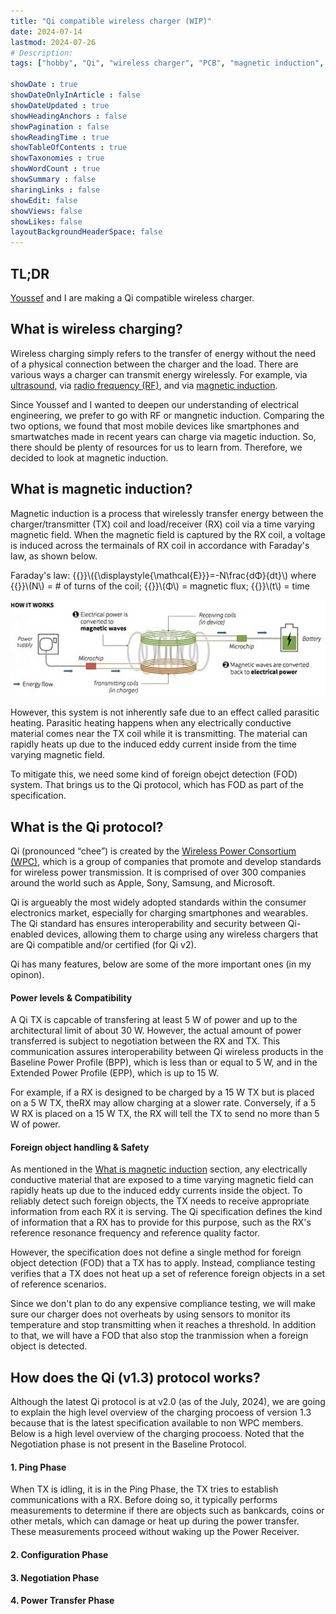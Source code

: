 ```yaml
---
title: "Qi compatible wireless charger (WIP)"
date: 2024-07-14
lastmod: 2024-07-26
# Description: 
tags: ["hobby", "Qi", "wireless charger", "PCB", "magnetic induction", "Altium Designer"]

showDate : true
showDateOnlyInArticle : false
showDateUpdated : true
showHeadingAnchors : false
showPagination : false
showReadingTime : true
showTableOfContents : true
showTaxonomies : true 
showWordCount : true
showSummary : false
sharingLinks : false
showEdit: false
showViews: false
showLikes: false
layoutBackgroundHeaderSpace: false
---
```


## TL;DR
[Youssef](https://linkedin.com/in/youssef-chaabani) and I are making a Qi compatible wireless charger. 


## What is wireless charging?
Wireless charging simply refers to the transfer of energy without the need of a physical connection between the charger and the load. There are various ways a charger can transmit energy wirelessly. For example, via [ultrasound](https://phys.org/news/2024-05-ultrasound-wireless-implantable-biomedical-devices.html), via [radio frequency (RF)](https://airfuel.org/airfuel-rf/), and via [magnetic induction](https://www.wirelesspowerconsortium.com/standards/qi-wireless-charging/).

Since Youssef and I wanted to deepen our understanding of electrical engineering, we prefer to go with RF or mangnetic induction. Comparing the two options, we found that most mobile devices like smartphones and smartwatches made in recent years can charge via magetic induction. So, there should be plenty of resources for us to learn from. Therefore, we decided to look at magnetic induction. 


## What is magnetic induction?
Magnetic induction is a process that wirelessly transfer energy between the charger/transmitter (TX) coil and load/receiver (RX) coil via a time varying magnetic field. When the magnetic field is captured by the RX coil, a voltage is induced across the termainals of RX coil in accordance with Faraday's law, as shown below. 

Faraday's law: {{<katex>}}\\({\displaystyle{\mathcal{E}}}=-N\frac{dΦ}{dt}\\) where {{<katex>}}\\(N\\) = # of turns of the coil; {{<katex>}}\\(Φ\\) = magnetic flux; {{<katex>}}\\(t\\) = time

![](images/how-it-works.png "Credit: [Thomson Reuters](https://blogs.thomsonreuters.com/answerson/wp-content/uploads/sites/3/2016/06/pdfnews-e1410790372461.jpg)")

However, this system is not inherently safe due to an effect called parasitic heating. Parasitic heating happens when any electrically conductive material comes near the TX coil while it is transmitting. The material can rapidly heats up due to the induced eddy current inside from the time varying magnetic field. 

To mitigate this, we need some kind of foreign obejct detection (FOD) system. That brings us to the Qi protocol, which has FOD as part of the specification. 


## What is the Qi protocol?
Qi (pronounced “chee”) is created by the [Wireless Power Consortium (WPC)](https://www.wirelesspowerconsortium.com), which is a group of companies that promote and develop standards for wireless power transmission. It is comprised of over 300 companies around the world such as Apple, Sony, Samsung, and Microsoft. 

Qi is argueably the most widely adopted standards within the consumer electronics market, especially for charging smartphones and wearables. The Qi standard has ensures interoperability and security between Qi-enabled devices, allowing them to charge using any wireless chargers that are Qi compatible and/or certified (for Qi v2).

Qi has many features, below are some of the more important ones (in my opinon).

#### Power levels & Compatibility
A Qi TX is capcable of transfering at least 5 W of power and up to the architectural limit of about 30 W. However, the actual amount of power transferred is subject to negotiation between the RX and TX. This communication assures interoperability between Qi wireless products
in the Baseline Power Profile (BPP), which is less than or equal to 5 W, and in the Extended Power Profile (EPP), which is up to 15 W.

For example, if a RX is designed to be charged by a 15 W TX but is placed on a 5 W TX, theRX may allow charging at a slower rate. Conversely, if a 5 W RX is placed on a 15 W TX, the RX will tell the TX to send no more than 5 W of power.

#### Foreign object handling & Safety
As mentioned in the [What is magnetic induction](#what-is-magnetic-induction) section, any electrically conductive material that are exposed to a time varying magnetic field can rapidly heats up due to the induced eddy currents inside the object. To reliably detect such foreign objects, the TX needs to receive appropriate information from each RX it is serving. The Qi specification defines the kind of information that a RX has to provide for this purpose, such as the RX's reference resonance frequency and reference quality factor. 

However, the specification does not define a single method for foreign object detection (FOD) that a TX has to apply. Instead, compliance testing verifies that a TX does not heat up a set of reference foreign objects in a set of reference scenarios. 

Since we don't plan to do any expensive compliance testing, we will make sure our charger does not overheats by using sensors to monitor its temperature and stop transmitting when it reaches a threshold. In addition to that, we will have a FOD that also stop the tranmission when a foreign object is detected.


## How does the Qi (v1.3) protocol works?
Although the latest Qi protocol is at v2.0 (as of the July, 2024), we are going to explain the high level overview of the charging procoess of version 1.3 because that is the latest specification available to non WPC members. Below is a high level overview of the charging procoess. Noted that the Negotiation phase is not present in the Baseline Protocol. 

#### 1. Ping Phase
When TX is idling, it is in the Ping Phase, the TX tries to establish communications with a RX. Before doing so, it typically performs measurements to determine if there are objects such as bankcards, coins
or other metals, which can damage or heat up during the power transfer. These measurements proceed
without waking up the Power Receiver.

#### 2. Configuration Phase


#### 3. Negotiation Phase 


#### 4. Power Transfer Phase